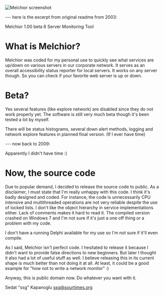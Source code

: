 ![Melchior screenshot](https://github.com/user-attachments/assets/9d6306bc-a7b8-4aee-9e31-6a60c5e63d3e)

--- here is the excerpt from original readme from 2003:

Melchior 1.00 beta 6
Server Monitoring Tool

What is Melchior?
=================
Melchior was coded for my personal use to quickly see what services are 
up/down on various servers in our corporate network. It serves as an 
overall accessibility status reporter for local servers. It works on any 
server though. So you can check if your favorite web server is up or 
down.

Beta?
=====
Yes several features (like explore network) are disabled since they 
do not work properly yet. The software is still very much beta though 
it's been tested a lot by myself.

There will be status histograms, several down alert methods, logging 
and network explore features in planned final version. (If I ever have 
time)

--- now back to 2009:

Apparently I didn't have time :)

Now, the source code
====================
Due to popular demand, I decided to release the source code to public. 
As a disclaimer, I must state that I'm really unhappy with this code. 
I think it's badly designed and coded. For instance, the code is 
unnecessarily CPU intensive and multithreaded operations are not very 
reliable despite the use of locked lists. I don't like the object 
hierarchy in service implementations either. Lack of comments makes it 
hard to read it. The compiled version crashed on Windows 7 and I'm not 
sure if it's just a one off thing or a problem with my code. 

I don't have a running Delphi available for my use so I'm not sure if 
it'll even compile. 

As I said, Melchior isn't perfect code. I hesitated to release it 
because I didn't want to provide false directions to new beginners. But 
later I thought it also had a lot of useful stuff as well. I believe 
releasing this in its current shape is much better than not doing it at 
all. At least, it could be a good example for "how not to write a 
network monitor" :) 

Anyway, this is public domain now. Do whatever you want with it.

Sedat "ssg" Kapanoglu
ssg@sourtimes.org
